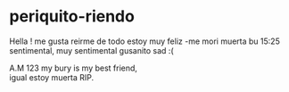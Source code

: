 # periquito-riendo
Hella !
me gusta reirme de todo estoy muy feliz
-me mori muerta bu
15:25
sentimental, muy sentimental
gusanito sad :(

A.M 
123 my bury is my best friend,  
igual estoy muerta 
RIP.


